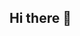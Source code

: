 ## Hi there 👋

<!--
**BBusagi/BBusagi** is a ✨ _special_ ✨ repository because its `README.md` (this file) appears on your GitHub profile.

Here are some ideas to get you started:
头衔
关注领域
技术栈 unity  unreal
常用语言 C# C++ Python JS
常用库

## RoadMap
✅ Unity UniRX UniTask LinQ
🔄 UnityVR开发学习
🚧 VR相关开发实践

## Project
💤[AI] NoneStory
unity 
阿尔卡纳
土拨鼠的战争
互联网的战争

VR键盘工具包
VR欺骗机
自动化结合

unreal
音乐沉浸视频
无法触碰的樱花树
虚拟视频拍摄

three js
自我介绍网站
商业可视化erp

## 📅 DevPlan
[unity] 阿尔卡纳
[unity] VR键盘工具包
[unreal] 音乐沉浸视频
[unreal] 无法触碰的樱花树
[three js] 自我介绍网站
[unity] 互联网的战争
[unreal] 土拨鼠的战争
[unity] VR欺骗机
[unity] 自动化结合
[unreal] 虚拟视频拍摄
[three js]商业可视化erp




- 🔭 I’m currently working on ...
- 🌱 I’m currently learning ...
- 👯 I’m looking to collaborate on ...
- 🤔 I’m looking for help with ...
- 💬 Ask me about ...
- 📫 How to reach me: ...
- 😄 Pronouns: ...
- ⚡ Fun fact: ...
-->
